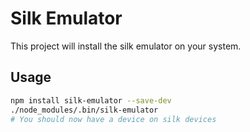 # Silk Emulator

This project will install the silk emulator on your system.

## Usage

```sh
npm install silk-emulator --save-dev
./node_modules/.bin/silk-emulator
# You should now have a device on silk devices
```
